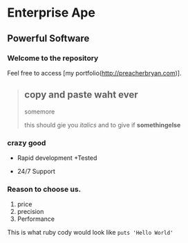 Enterprise Ape
==============

Powerful Software
-----------------

### Welcome to the repository

Feel free to access [my portfolio(http://preacherbryan.com)].

>## copy and paste waht ever
>
>somemore
>
>
>this should gie you *italics*
> and to give if **somethingelse**

### crazy good

* Rapid development
+Tested
- 24/7 Support

### Reason to choose us.
1. price
2. precision
3. Performance

This is what ruby cody would look like `puts 'Hello World'`